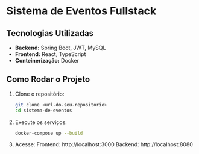 # Sistema de Eventos Fullstack

## Tecnologias Utilizadas
- **Backend:** Spring Boot, JWT, MySQL
- **Frontend:** React, TypeScript
- **Conteinerização:** Docker

## Como Rodar o Projeto
1. Clone o repositório:
   ```bash
   git clone <url-do-seu-repositorio>
   cd sistema-de-eventos
   ```

2. Execute os serviços:
    ```bash
    docker-compose up --build
    ```
    
3. Acesse:
    Frontend: http://localhost:3000
    Backend: http://localhost:8080